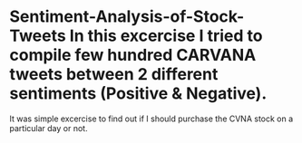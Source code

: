 # Sentiment-Analysis-of-Stock-Tweets  In this excercise I tried to compile few hundred CARVANA tweets between 2 different sentiments (Positive & Negative).
It was simple excercise to find out if I should purchase the CVNA stock on a particular day or not.

